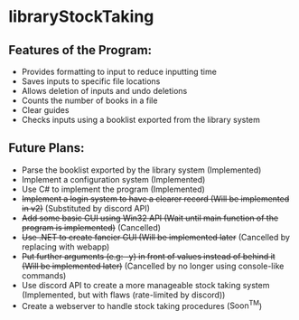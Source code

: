 # libraryStockTaking

## Features of the Program:  
* Provides formatting to input to reduce inputting time
* Saves inputs to specific file locations
* Allows deletion of inputs and undo deletions
* Counts the number of books in a file
* Clear guides
* Checks inputs using a booklist exported from the library system  
  
## Future Plans:
* Parse the booklist exported by the library system (Implemented)
* Implement a configuration system (Implemented)
* Use C# to implement the program (Implemented)
* ~~Implement a login system to have a clearer record (Will be implemented in v2)~~ (Substituted by discord API)
* ~~Add some basic GUI using Win32 API (Wait until main function of the program is implemented)~~ (Cancelled)
* ~~Use .NET to create fancier GUI (Will be implemented later~~ (Cancelled by replacing with webapp)
* ~~Put further arguments (e.g: -y) in front of values instead of behind it (Will be implemented later)~~ (Cancelled by no longer using console-like commands)
* Use discord API to create a more manageable stock taking system (Implemented, but with flaws (rate-limited by discord))
* Create a webserver to handle stock taking procedures ($\text{Soon}^{\text{TM}}$)
